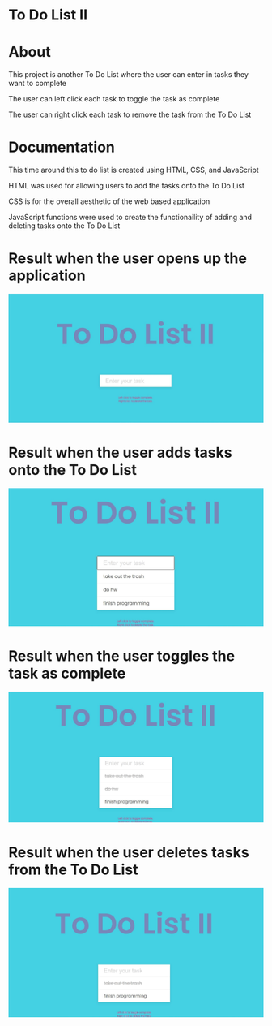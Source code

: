 # To Do List II

# About

This project is another To Do List where the user can enter in tasks they want to complete

The user can left click each task to toggle the task as complete

The user can right click each task to remove the task from the To Do List

# Documentation
This time around this to do list is created using HTML, CSS, and JavaScript

HTML was used for allowing users to add the tasks onto the To Do List

CSS is for the overall aesthetic of the web based application

JavaScript functions were used to create the functionaility of adding and deleting tasks onto the To Do List

# Result when the user opens up the application
![](images/ToDoListIIThumbnail.jpg)
# Result when the user adds tasks onto the To Do List
![](images/ToDoListIIAddingTasks.jpg)
# Result when the user toggles the task as complete
![](images/ToDoListIICompletingTasks.jpg)
# Result when the user deletes tasks from the To Do List
![](images/ToDoListIIDeleteTasks.jpg)
